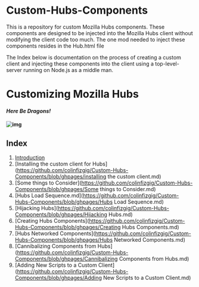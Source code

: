 # Custom-Hubs-Components
This is a repository for custom Mozilla Hubs components.  These components are designed to be injected into the Mozilla Hubs client without modifying the client code too much.  The one mod needed to inject these components resides in the Hub.html file

The Index below is documentation on the process of creating a custom client and injecting these components into the client using a top-level-server running on Node.js as a middle man.

# Customizing Mozilla Hubs

#### *Here Be Dragons!*

#### ![img](https://lh3.googleusercontent.com/iGk7fiBTL4nB1n6_Ntqy3j9Azk2F2AJk8qt1vWSd-YsSRdaqH56keB-EHlp6TsWB3n4j93_w3BAgPxNB6GQf6Ru9oYLefyYYc5s5d00VI2RYj0ETHc5uk89frxkA0pCnatOvnCPK)



## Index

1. [Introduction](https://github.com/colinfizgig/Custom-Hubs-Components/blob/ghpages/Introduction.md) 
2. [Installing the custom client for Hubs](https://github.com/colinfizgig/Custom-Hubs-Components/blob/ghpages/installing the custom client.md) 
3. [Some things to Consider](https://github.com/colinfizgig/Custom-Hubs-Components/blob/ghpages/Some things to Consider.md) 
4. [Hubs Load Sequence.md](https://github.com/colinfizgig/Custom-Hubs-Components/blob/ghpages/Hubs Load Sequence.md) 
5. [Hijacking Hubs](https://github.com/colinfizgig/Custom-Hubs-Components/blob/ghpages/Hijacking Hubs.md) 
6. [Creating Hubs Components](https://github.com/colinfizgig/Custom-Hubs-Components/blob/ghpages/Creating Hubs Components.md) 
7. [Hubs Networked Components](https://github.com/colinfizgig/Custom-Hubs-Components/blob/ghpages/Hubs Networked Components.md) 
8. [Cannibalizing Components from Hubs](https://github.com/colinfizgig/Custom-Hubs-Components/blob/ghpages/Cannibalizing Components from Hubs.md) 
9. [Adding New Scripts to a Custom Client](https://github.com/colinfizgig/Custom-Hubs-Components/blob/ghpages/Adding New Scripts to a Custom Client.md) 

